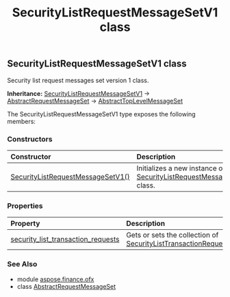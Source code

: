 ﻿---
title: SecurityListRequestMessageSetV1 class
second_title: Aspose.Finance for Python via .NET API References
description: 
type: docs
weight: 880
url: /python-net/aspose.finance.ofx/securitylistrequestmessagesetv1/
is_root: false
---

## SecurityListRequestMessageSetV1 class

Security list request messages set version 1 class.



**Inheritance:** [SecurityListRequestMessageSetV1](/finance/python-net/aspose.finance.ofx/securitylistrequestmessagesetv1) → 
[AbstractRequestMessageSet](/finance/python-net/aspose.finance.ofx/abstractrequestmessageset) → 
[AbstractTopLevelMessageSet](/finance/python-net/aspose.finance.ofx/abstracttoplevelmessageset)



The SecurityListRequestMessageSetV1 type exposes the following members:

### Constructors
| Constructor | Description |
| :- | :- |
| [SecurityListRequestMessageSetV1()](/finance/python-net/aspose.finance.ofx/securitylistrequestmessagesetv1/__init__/#) | Initializes a new instance of [SecurityListRequestMessageSetV1](/finance/python-net/aspose.finance.ofx/securitylistrequestmessagesetv1) class. |


### Properties
| Property | Description |
| :- | :- |
| [security_list_transaction_requests](/finance/python-net/aspose.finance.ofx/securitylistrequestmessagesetv1/security_list_transaction_requests) | Gets or sets the collection of [SecurityListTransactionRequest](/finance/python-net/aspose.finance.ofx.securitieslist/securitylisttransactionrequest). |


### See Also

* module [aspose.finance.ofx](../)
* class [AbstractRequestMessageSet](/finance/python-net/aspose.finance.ofx/abstractrequestmessageset)
